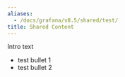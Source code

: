 ```yaml
---
aliases:
  - /docs/grafana/v8.5/shared/test/
title: Shared Content
---
```


Intro text

- test bullet 1
- test bullet 2
